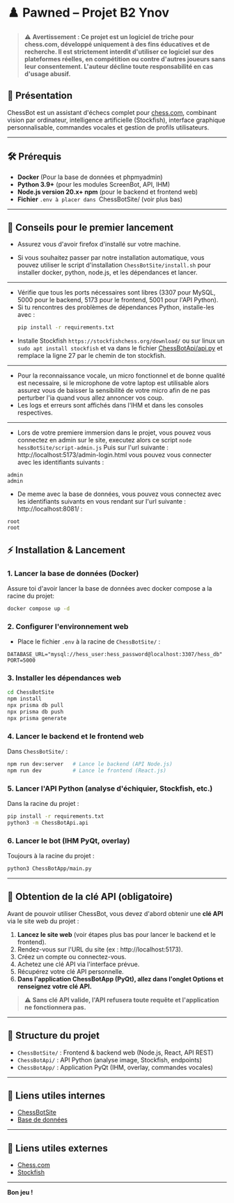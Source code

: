 # ♟️ Pawned – Projet B2 Ynov

> ⚠️ **Avertissement : Ce projet est un logiciel de triche pour chess.com, développé uniquement à des fins éducatives et de recherche. Il est strictement interdit d'utiliser ce logiciel sur des plateformes réelles, en compétition ou contre d'autres joueurs sans leur consentement. L'auteur décline toute responsabilité en cas d'usage abusif.**

## 🚀 Présentation
ChessBot est un assistant d'échecs complet pour [chess.com](https://chess.com), combinant vision par ordinateur, intelligence artificielle (Stockfish), interface graphique personnalisable, commandes vocales et gestion de profils utilisateurs.

---

## 🛠️ Prérequis
- **Docker** (Pour la base de données et phpmyadmin)
- **Python 3.9+** (pour les modules ScreenBot, API, IHM)
- **Node.js version 20.x+ npm** (pour le backend et frontend web)
- **Fichier** `.env à placer dans `ChessBotSite/ (voir plus bas)

---

## 📝 Conseils pour le premier lancement
- Assurez vous d'avoir firefox d'installé sur votre machine.

- Si vous souhaitez passer par notre installation automatique, vous pouvez utiliser le script d'installation `ChessBotSite/install.sh` pour installer docker, python, node.js, et les dépendances et lancer. 

---
- Vérifie que tous les ports nécessaires sont libres (3307 pour MySQL, 5000 pour le backend, 5173 pour le frontend, 5001 pour l'API Python).
- Si tu rencontres des problèmes de dépendances Python, installe-les avec :
  ```bash
  pip install -r requirements.txt
  ```
- Installe Stockfish `https://stockfishchess.org/download/` ou sur linux un `sudo apt install stockfish` et va dans le fichier [ChessBotApi/api.py](ChessBotApi/api.py) et remplace la ligne 27 par le chemin de ton stockfish.
---
- Pour la reconnaissance vocale, un micro fonctionnel et de bonne qualité est necessaire, si le microphone de votre laptop est utilisable alors assurez vous de baisser la sensibilité de votre micro afin de ne pas perturber l'ia quand vous allez annoncer vos coup.
- Les logs et erreurs sont affichés dans l'IHM et dans les consoles respectives.

---
- Lors de votre premiere immersion dans le projet, vous pouvez vous connectez en admin sur le site, executez alors ce script `node hessBotSite/script-admin.js` Puis sur l'url suivante : http://localhost:5173/admin-login.html vous pouvez vous connecter avec les identifiants suivants :
```
admin
admin
```
- De meme avec la base de données, vous pouvez vous connectez avec les identifiants suivants en vous rendant sur l'url suivante : http://localhost:8081/ :
```
root 
root
```
## ⚡ Installation & Lancement

### 1. **Lancer la base de données (Docker)**
Assure toi d'avoir lancer la base de données avec docker compose a la racine du projet:
```bash
docker compose up -d
```

### 2. **Configurer l'environnement web**
- Place le fichier `.env` à la racine de `ChessBotSite/` :
```env
DATABASE_URL="mysql://hess_user:hess_password@localhost:3307/hess_db"
PORT=5000
```

### 3. **Installer les dépendances web**
```bash
cd ChessBotSite
npm install
npx prisma db pull
npx prisma db push
npx prisma generate
```

### 4. **Lancer le backend et le frontend web**
Dans `ChessBotSite/` :
```bash
npm run dev:server   # Lance le backend (API Node.js)
npm run dev          # Lance le frontend (React.js)
```



### 5. **Lancer l'API Python (analyse d'échiquier, Stockfish, etc.)**
Dans la racine du projet :
```bash
pip install -r requirements.txt
python3 -m ChessBotApi.api 
```

### 6. **Lancer le bot (IHM PyQt, overlay)**
Toujours à la racine du projet :
```bash
python3 ChessBotApp/main.py
```

---
## 🔑 Obtention de la clé API (obligatoire)

Avant de pouvoir utiliser ChessBot, vous devez d'abord obtenir une **clé API** via le site web du projet :

1. **Lancez le site web** (voir étapes plus bas pour lancer le backend et le frontend).
2. Rendez-vous sur l'URL du site (ex : http://localhost:5173).
3. Créez un compte ou connectez-vous.
4. Achetez une clé API via l'interface prévue.
5. Récupérez votre clé API personnelle.
6. **Dans l'application ChessBotApp (PyQt), allez dans l'onglet Options et renseignez votre clé API.**

> ⚠️ **Sans clé API valide, l'API refusera toute requête et l'application ne fonctionnera pas.**

---

## 📂 Structure du projet
- `ChessBotSite/` : Frontend & backend web (Node.js, React, API REST)
- `ChessBotApi/`   : API Python (analyse image, Stockfish, endpoints)
- `ChessBotApp/`   : Application PyQt (IHM, overlay, commandes vocales)

---

## 🔗 Liens utiles internes
- [ChessBotSite](http://localhost:5173/)
- [Base de données](http://localhost:8081/)

--- 

## 🔗 Liens utiles externes
- [Chess.com](https://chess.com)
- [Stockfish](https://stockfishchess.org/)

---
**Bon jeu !**